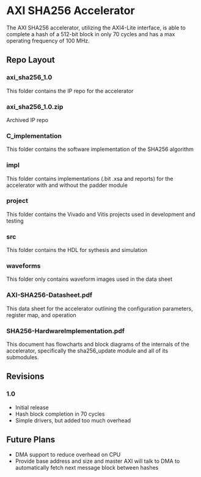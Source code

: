# **AXI SHA256 Accelerator**
The AXI SHA256 accelerator, utilizing the AXI4-Lite interface, is able to complete a hash of a 512-bit block in only 70 cycles and has a max operating frequency of 100 MHz.

## **Repo Layout**
  ### **axi_sha256_1.0**

This folder contains the IP repo for the accelerator

### **axi_sha256_1.0.zip**

Archived IP repo

### **C_implementation**

This folder contains the software implementation of the SHA256 algorithm

### **impl**

This folder contains implementations (.bit .xsa and reports) for the accelerator with and without the padder module

### **project**

This folder contains the Vivado and Vitis projects used in development and testing

### **src**

This folder contains the HDL for sythesis and simulation

### **waveforms**

This folder only contains waveform images used in the data sheet

### **AXI-SHA256-Datasheet.pdf**

This data sheet for the accelerator outlining the configuration parameters, register map, and operation

### **SHA256-HardwareImplementation.pdf**

This document has flowcharts and block diagrams of the internals of the accelerator, specifically the sha256_update module and all of its submodules.

## **Revisions**
  ### **1.0**
  - Initial release
  - Hash block completion in 70 cycles
  - Simple drivers, but added too much overhead


## **Future Plans**
  - DMA support to reduce overhead on CPU
  - Provide base address and size and master AXI will talk to DMA to automatically fetch next message block between hashes
